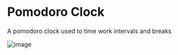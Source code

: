 # Pomodoro Clock
 A pomodoro clock used to time work intervals and breaks

 ![image](https://github.com/a-kas-h/Pomodoro-Clock/assets/170423072/de90789f-2997-4702-b6d4-a9a58e314629)

